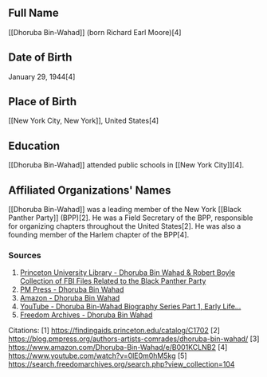 ## Full Name
[[Dhoruba Bin-Wahad]] (born Richard Earl Moore)[4]

## Date of Birth
January 29, 1944[4]

## Place of Birth
[[New York City, New York]], United States[4]

## Education
[[Dhoruba Bin-Wahad]] attended public schools in [[New York City]][4].

## Affiliated Organizations' Names
[[Dhoruba Bin-Wahad]] was a leading member of the New York [[Black Panther Party]] (BPP)[2]. He was a Field Secretary of the BPP, responsible for organizing chapters throughout the United States[2]. He was also a founding member of the Harlem chapter of the BPP[4].

### Sources
1. [Princeton University Library - Dhoruba Bin Wahad & Robert Boyle Collection of FBI Files Related to the Black Panther Party](https://findingaids.princeton.edu/catalog/C1702)
2. [PM Press - Dhoruba Bin Wahad](https://blog.pmpress.org/authors-artists-comrades/dhoruba-bin-wahad/)
3. [Amazon - Dhoruba Bin Wahad](https://www.amazon.com/Dhoruba-Bin-Wahad/e/B001KCLNB2)
4. [YouTube - Dhoruba Bin-Wahad Biography Series Part 1, Early Life...](https://www.youtube.com/watch?v=0lE0m0hM5kg)
5. [Freedom Archives - Dhoruba Bin Wahad](https://search.freedomarchives.org/search.php?view_collection=104)

Citations:
[1] https://findingaids.princeton.edu/catalog/C1702
[2] https://blog.pmpress.org/authors-artists-comrades/dhoruba-bin-wahad/
[3] https://www.amazon.com/Dhoruba-Bin-Wahad/e/B001KCLNB2
[4] https://www.youtube.com/watch?v=0lE0m0hM5kg
[5] https://search.freedomarchives.org/search.php?view_collection=104